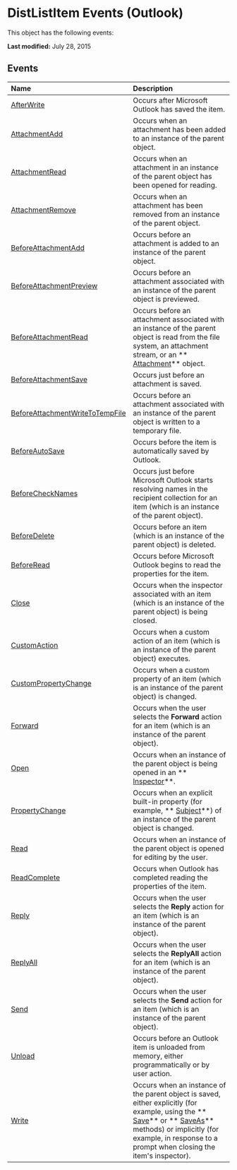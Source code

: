 
# DistListItem Events (Outlook)
This object has the following events:

 **Last modified:** July 28, 2015


## Events



|**Name**|**Description**|
|:-----|:-----|
| [AfterWrite](aa924761-77c9-faf1-f34c-739f766ab5a7.md)|Occurs after Microsoft Outlook has saved the item.|
| [AttachmentAdd](9394a65f-8182-2e27-73fb-6837b37c6c58.md)|Occurs when an attachment has been added to an instance of the parent object.|
| [AttachmentRead](1ba5a70f-844d-c356-d7c4-4e8312b66662.md)|Occurs when an attachment in an instance of the parent object has been opened for reading.|
| [AttachmentRemove](08462397-4ba9-c62b-4bf7-b6856648083a.md)|Occurs when an attachment has been removed from an instance of the parent object.|
| [BeforeAttachmentAdd](96e8cd2d-fabb-f026-c442-483f46414a21.md)|Occurs before an attachment is added to an instance of the parent object.|
| [BeforeAttachmentPreview](f4b95d6a-4c9e-8ed0-caf1-31c5c374da37.md)|Occurs before an attachment associated with an instance of the parent object is previewed.|
| [BeforeAttachmentRead](f7c6f477-9f50-f099-eec4-67d12d4ca398.md)|Occurs before an attachment associated with an instance of the parent object is read from the file system, an attachment stream, or an  ** [Attachment](3e11582b-ac90-0948-bc37-506570bb287b.md)** object.|
| [BeforeAttachmentSave](5c96c5df-bb29-c2d5-1f80-5e4cd426f7b7.md)|Occurs just before an attachment is saved.|
| [BeforeAttachmentWriteToTempFile](565c9c1d-cbab-1ac2-de79-3a15532c4f76.md)|Occurs before an attachment associated with an instance of the parent object is written to a temporary file.|
| [BeforeAutoSave](bb005bda-6270-22a8-5ae0-43979e3f3e63.md)|Occurs before the item is automatically saved by Outlook.|
| [BeforeCheckNames](4edd73b3-9f5e-1ac9-0d7f-4b79ed3a1840.md)|Occurs just before Microsoft Outlook starts resolving names in the recipient collection for an item (which is an instance of the parent object).|
| [BeforeDelete](095be9b1-b7c5-bc22-a478-4f4dfeb91641.md)|Occurs before an item (which is an instance of the parent object) is deleted.|
| [BeforeRead](4b8c5b45-7365-930a-3779-705bdd885893.md)|Occurs before Microsoft Outlook begins to read the properties for the item.|
| [Close](aaa6dced-cfc7-4dd1-4437-b49d2d3f883e.md)|Occurs when the inspector associated with an item (which is an instance of the parent object) is being closed.|
| [CustomAction](cdd8a5cb-1a18-85fe-0a26-b89c6bb61a7d.md)|Occurs when a custom action of an item (which is an instance of the parent object) executes.|
| [CustomPropertyChange](8f8e35f1-c574-d66e-6833-701da352b467.md)|Occurs when a custom property of an item (which is an instance of the parent object) is changed. |
| [Forward](29b59fb9-0752-0260-fa57-652213a6c657.md)|Occurs when the user selects the  **Forward** action for an item (which is an instance of the parent object).|
| [Open](5bc620d5-9dd5-e7a0-10ff-a1ea7e2fdc56.md)|Occurs when an instance of the parent object is being opened in an  ** [Inspector](d7384756-669c-0549-1032-c3b864187994.md)**. |
| [PropertyChange](932a2ded-1e92-e40d-8f88-9044cccb7863.md)|Occurs when an explicit built-in property (for example,  ** [Subject](57f0f242-6d04-175f-4ea2-25145787f5bd.md)**) of an instance of the parent object is changed. |
| [Read](581f3a16-2cc2-839e-3d48-e454be17b8cd.md)|Occurs when an instance of the parent object is opened for editing by the user. |
| [ReadComplete](0135661c-ed4d-406d-5771-dbcaf160ffc4.md)|Occurs when Outlook has completed reading the properties of the item.|
| [Reply](863faaf3-e55d-515c-0b44-1a51a5f58bae.md)|Occurs when the user selects the  **Reply** action for an item (which is an instance of the parent object).|
| [ReplyAll](63944f0e-230f-1613-f67b-943ff6bf5253.md)|Occurs when the user selects the  **ReplyAll** action for an item (which is an instance of the parent object).|
| [Send](8f92ff6e-9922-1460-0c9d-eba77dadbba1.md)|Occurs when the user selects the  **Send** action for an item (which is an instance of the parent object).|
| [Unload](252d79cf-7b24-2e84-e056-24a68e6ddef2.md)|Occurs before an Outlook item is unloaded from memory, either programmatically or by user action. |
| [Write](ca5cf81a-e535-440e-2aee-447aa2d66249.md)|Occurs when an instance of the parent object is saved, either explicitly (for example, using the  ** [Save](36575c6f-fdf9-6343-f885-76b418b036a2.md)** or ** [SaveAs](6c551868-5142-81ec-c6cb-76fe54bf570c.md)** methods) or implicitly (for example, in response to a prompt when closing the item's inspector).|
